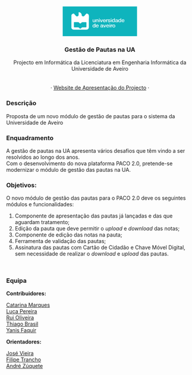 
<br />
<div align="center">
    <a>
    <img src="ua_logo.png" alt="Logo" width="200" height="80">
    </a>

  <h3 align="center">Gestão de Pautas na UA </h3>

  <p align="center">
    Projecto em Informática da Licenciatura em Engenharia Informática da Universidade de Aveiro
    <br />
    <br />
    <br />
    ·
    <a href="https://groupthree.azurewebsites.net/">Website de Apresentação do Projecto</a>
    ·
  </p>
</div>


### Descrição
Proposta de um novo módulo de gestão de pautas para o sistema da Universidade de Aveiro

### Enquadramento
A gestão de pautas na UA apresenta vários desafios que têm vindo a ser resolvidos ao longo dos anos. <br>
Com o desenvolvimento do nova plataforma PACO 2.0, pretende-se modernizar o módulo de gestão das pautas na UA.

### Objetivos:
O novo módulo de gestão das pautas para o PACO 2.0 deve os seguintes módulos e funcionalidades:
1. Componente de apresentação das pautas já lançadas e das que aguardam tratamento;
2. Edição da pauta que deve permitir o *upload* e *download* das notas;
3. Componente de edição das notas na pauta;
4. Ferramenta de validação das pautas;
5. Assinatura das pautas com Cartão de Cidadão e Chave Móvel Digital, sem necessidade de realizar o *download* e *upload* das pautas.
<br>

### Equipa 

**Contribuidores:**  <br />

[Catarina Marques](https://github.com/marcquesa) <br>
[Luca Pereira](https://github.com/LucaKnowsStuff) <br>
[Rui Oliveira](https://github.com/rui-juniorO) <br>
[Thiago Brasil](https://github.com/thisbra) <br>
[Yanis Faquir](https://github.com/yanisfaquir) <br>



**Orientadores:**   <br />

[José Vieira](https://www.ua.pt/pt/p/10311461)  <br>
[Filipe Trancho](https://www.ua.pt/pt/p/10316739) <br>
[André Zúquete](https://www.ua.pt/pt/p/10320078)  <br>
